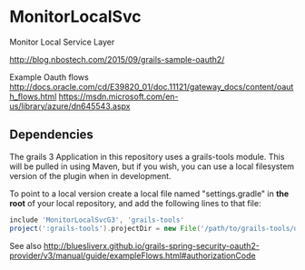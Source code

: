 # MonitorLocalSvc
Monitor Local Service Layer


http://blog.nbostech.com/2015/09/grails-sample-oauth2/


Example Oauth flows 
http://docs.oracle.com/cd/E39820_01/doc.11121/gateway_docs/content/oauth_flows.html
https://msdn.microsoft.com/en-us/library/azure/dn645543.aspx

## Dependencies
The grails 3 Application in this repository uses a grails-tools module. This will be pulled in using Maven, but if you wish, you can use a local filesystem version of the plugin when in development.

To point to a local version create a local file named "settings.gradle" in **the root** of your local repository, and add the following lines to that file:  

``` Groovy
include 'MonitorLocalSvcG3', 'grails-tools'
project(':grails-tools').projectDir = new File('/path/to/grails-tools/directory')
```



See also http://bluesliverx.github.io/grails-spring-security-oauth2-provider/v3/manual/guide/exampleFlows.html#authorizationCode
